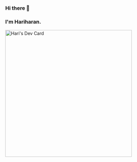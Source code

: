 ### Hi there 👋
### I'm Hariharan.

<a href="https://app.daily.dev/Hariananthaa"><img src="https://api.daily.dev/devcards/5ad20e28ccc74a5c8e8ffbfa643ee486.png?r=1bl" width="400" alt="Hari's Dev Card"/></a>

<!--
**hariananthaa/hariananthaa** is a ✨ _special_ ✨ repository because its `README.md` (this file) appears on your GitHub profile.

Here are some ideas to get you started:

- 🔭 I’m currently working on ...
- 🌱 I’m currently learning ...
- 👯 I’m looking to collaborate on ...
- 🤔 I’m looking for help with ...
- 💬 Ask me about ...
- 📫 How to reach me: ...
- 😄 Pronouns: ...
- ⚡ Fun fact: ...
-->

